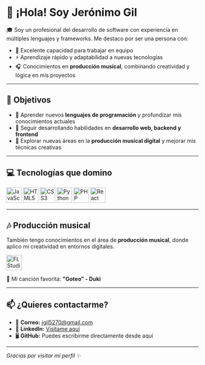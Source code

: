 # 👋 ¡Hola! Soy Jerónimo Gil

🎓 Soy un profesional del desarrollo de software con experiencia en múltiples lenguajes y frameworks. Me destaco por ser una persona con:

- 🤝 Excelente capacidad para trabajar en equipo  
- ⚡ Aprendizaje rápido y adaptabilidad a nuevas tecnologías  
- 🎧 Conocimientos en **producción musical**, combinando creatividad y lógica en mis proyectos

---

## 🎯 Objetivos

- 🚀 Aprender nuevos **lenguajes de programación** y profundizar mis conocimientos actuales  
- 🧠 Seguir desarrollando habilidades en **desarrollo web, backend y frontend**  
- 🎹 Explorar nuevas áreas en la **producción musical digital** y mejorar mis técnicas creativas

---

## 💻 Tecnologías que domino

<div align="left">
  <img src="https://cdn.jsdelivr.net/gh/devicons/devicon/icons/javascript/javascript-original.svg" height="40" alt="JavaScript" />
  <img src="https://cdn.jsdelivr.net/gh/devicons/devicon/icons/html5/html5-original.svg" height="40" alt="HTML5" />
  <img src="https://cdn.jsdelivr.net/gh/devicons/devicon/icons/css3/css3-original.svg" height="40" alt="CSS3" />
  <img src="https://cdn.jsdelivr.net/gh/devicons/devicon/icons/python/python-original.svg" height="40" alt="Python" />
  <img src="https://cdn.jsdelivr.net/gh/devicons/devicon/icons/php/php-original.svg" height="40" alt="PHP" />
  <img src="https://cdn.jsdelivr.net/gh/devicons/devicon/icons/react/react-original.svg" height="40" alt="React" />
</div>

---

## 🎶 Producción musical

También tengo conocimientos en el área de **producción musical**, donde aplico mi creatividad en entornos digitales.

<div align="left">
  <img src="https://upload.wikimedia.org/wikipedia/en/thumb/d/dd/FL_Studio_Logo.png/600px-FL_Studio_Logo.png" height="40" alt="FL Studio" />
</div>

🎵 Mi canción favorita: **"Goteo" - Duki**

---

## 📫 ¿Quieres contactarme?

- 📧 **Correo:** jgil5270@gmail.com  
- 💼 **LinkedIn:** [Visítame aquí](https://www.linkedin.com)  
- 🖥️ **GitHub:** Puedes escribirme directamente desde aquí

---

_Gracias por visitar mi perfil ✨_

